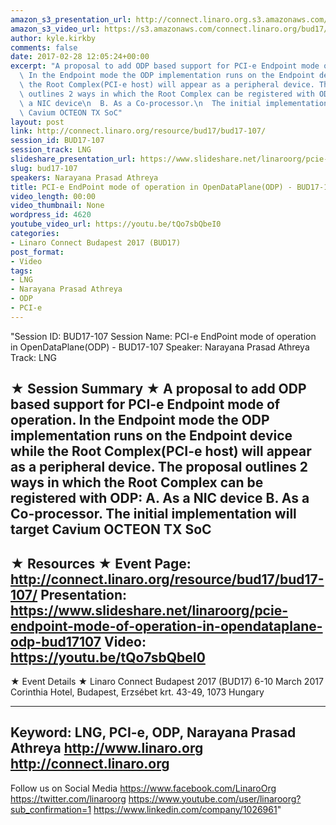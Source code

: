 ```yaml
---
amazon_s3_presentation_url: http://connect.linaro.org.s3.amazonaws.com/bud17/Presentations/BUD17-107%20PCI-e%20EndPoint%20mode.pdf
amazon_s3_video_url: https://s3.amazonaws.com/connect.linaro.org/bud17/Videos/Monday/BUD17-107%20PCI-e%20EndPoint%20mode%20of%20operation%20in%20OpenDataPlane%20%28ODP%29.mp4
author: kyle.kirkby
comments: false
date: 2017-02-28 12:05:24+00:00
excerpt: "A proposal to add ODP based support for PCI-e Endpoint mode of operation.\
  \ In the Endpoint mode the ODP implementation runs on the Endpoint device while\
  \ the Root Complex(PCI-e host) will appear as a peripheral device. The proposal\
  \ outlines 2 ways in which the Root Complex can be registered with ODP:\n  A. As\
  \ a NIC device\n  B. As a Co-processor.\n  The initial implementation will target\
  \ Cavium OCTEON TX SoC"
layout: post
link: http://connect.linaro.org/resource/bud17/bud17-107/
session_id: BUD17-107
session_track: LNG
slideshare_presentation_url: https://www.slideshare.net/linaroorg/pcie-endpoint-mode-of-operation-in-opendataplane-odp-bud17107
slug: bud17-107
speakers: Narayana Prasad Athreya
title: PCI-e EndPoint mode of operation in OpenDataPlane(ODP) - BUD17-107
video_length: 00:00
video_thumbnail: None
wordpress_id: 4620
youtube_video_url: https://youtu.be/tQo7sbQbeI0
categories:
- Linaro Connect Budapest 2017 (BUD17)
post_format:
- Video
tags:
- LNG
- Narayana Prasad Athreya
- ODP
- PCI-e
---
```


"Session ID: BUD17-107
Session Name: PCI-e EndPoint mode of operation in OpenDataPlane(ODP) - BUD17-107
Speaker: Narayana Prasad Athreya
Track: LNG

★ Session Summary ★
A proposal to add ODP based support for PCI-e Endpoint mode of operation. In the Endpoint mode the ODP implementation runs on the Endpoint device while the Root Complex(PCI-e host) will appear as a peripheral device. The proposal outlines 2 ways in which the Root Complex can be registered with ODP:
A. As a NIC device
B. As a Co-processor.
The initial implementation will target Cavium OCTEON TX SoC
---------------------------------------------------
★ Resources ★
Event Page: http://connect.linaro.org/resource/bud17/bud17-107/
Presentation: https://www.slideshare.net/linaroorg/pcie-endpoint-mode-of-operation-in-opendataplane-odp-bud17107
Video: https://youtu.be/tQo7sbQbeI0
---------------------------------------------------

★ Event Details ★
Linaro Connect Budapest 2017 (BUD17)
6-10 March 2017
Corinthia Hotel, Budapest,
Erzsébet krt. 43-49,
1073 Hungary

---------------------------------------------------
Keyword: LNG, PCI-e, ODP, Narayana Prasad Athreya
http://www.linaro.org
http://connect.linaro.org
---------------------------------------------------
Follow us on Social Media
https://www.facebook.com/LinaroOrg
https://twitter.com/linaroorg
https://www.youtube.com/user/linaroorg?sub_confirmation=1
https://www.linkedin.com/company/1026961"
